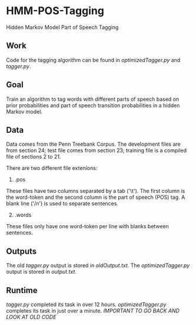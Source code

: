 # HMM-POS-Tagging
Hidden Markov Model Part of Speech Tagging

## Work
Code for the tagging algorithm can be found in *optimizedTagger.py* and *tagger.py*.

## Goal 
Train an algorithm to tag words with different parts of speech based on prior probabilities and part of speech transition probabilities in a hidden Markov model.

## Data
Data comes from the Penn Treebank Corpus. The development files are from section 24; test file comes from section 23; training file is a compiled file of sections 2 to 21.

There are two different file extenions:

1) .pos

These files have two columns separated by a tab ('\t'). The first column is the word-token and the second column is the part of speech (POS) tag. A blank line ('/n') is used to separate sentences.

2) .words

These files only have one word-token per line with blanks between sentences.

## Outputs
The old *tagger.py* output is stored in *oldOutput.txt*.
The *optimizedTagger.py* output is stored in *output.txt*.

## Runtime
*tagger.py* completed its task in over 12 hours.
*optimizedTagger.py* completes its task in just over a minute.
*IMPORTANT TO GO BACK AND LOOK AT OLD CODE*

